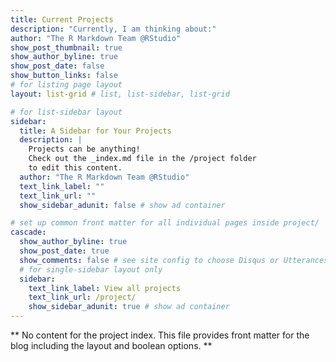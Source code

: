 ```yaml
---
title: Current Projects
description: "Currently, I am thinking about:"
author: "The R Markdown Team @RStudio"
show_post_thumbnail: true
show_author_byline: true
show_post_date: false
show_button_links: false
# for listing page layout
layout: list-grid # list, list-sidebar, list-grid

# for list-sidebar layout
sidebar: 
  title: A Sidebar for Your Projects
  description: |
    Projects can be anything!
    Check out the _index.md file in the /project folder 
    to edit this content.
  author: "The R Markdown Team @RStudio"
  text_link_label: ""
  text_link_url: ""
  show_sidebar_adunit: false # show ad container

# set up common front matter for all individual pages inside project/
cascade:    
  show_author_byline: true
  show_post_date: true
  show_comments: false # see site config to choose Disqus or Utterances
  # for single-sidebar layout only
  sidebar:
    text_link_label: View all projects
    text_link_url: /project/
    show_sidebar_adunit: true # show ad container
---
```


** No content for the project index. This file provides front matter for the blog including the layout and boolean options. **
